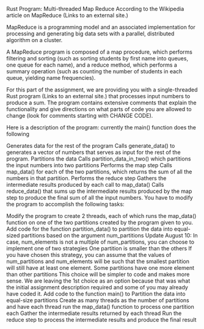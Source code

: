 Rust Program: Multi-threaded Map Reduce
According to the Wikipedia article on MapReduce (Links to an external site.)

MapReduce is a programming model and an associated implementation for processing and generating big data sets with a parallel, distributed algorithm on a cluster.

A MapReduce program is composed of a map procedure, which performs filtering and sorting (such as sorting students by first name into queues, one queue for each name), and a reduce method, which performs a summary operation (such as counting the number of students in each queue, yielding name frequencies).

For this part of the assignment, we are providing you with a single-threaded Rust program (Links to an external site.) that processes input numbers to produce a sum. The program contains extensive comments that explain the functionality and give directions on what parts of code you are allowed to change (look for comments starting with CHANGE CODE).

Here is a description of the program: currently the main() function does the following

Generates data for the rest of the program
Calls generate_data() to generates a vector of numbers that serves as input for the rest of the program.
Partitions the data
Calls partition_data_in_two() which partitions the input numbers into two partitions
Performs the map step
Calls map_data() for each of the two partitions,  which returns the sum of all the numbers in that partition.
Performs the reduce step
Gathers the intermediate results produced by each call to map_data()
Calls reduce_data() that sums up the intermediate results produced by the map step to produce the final sum of all the input numbers.
You have to modify the program to accomplish the following tasks:

Modify the program to create 2 threads, each of which runs the map_data() function on one of the two partitions created by the program given to you.
Add code for the function partition_data() to partition the data into equal-sized partitions based on the argument num_partitions
Update August 10:
In case, num_elements is not a multiple of num_partitions, you can choose to implement one of two strategies
One partition is smaller than the others
If you have chosen this strategy, you can assume that the values of num_partitions and num_elements will be such that the smallest partition will still have at least one element.
Some partitions have one more element than other partitions
This choice will be simpler to code and makes more sense. We are leaving the 1st choice as an option because that was what the initial assignment description required and some of you may already have coded it.
Add code to the function main() to
Partition the data into equal-size partitions
Create as many threads as the number of partitions and have each thread run the map_data() function to process one partition each
Gather the intermediate results returned by each thread
Run the reduce step to process the intermediate results and produce the final result
